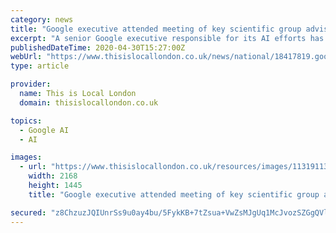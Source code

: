 ```yaml
---
category: news
title: "Google executive attended meeting of key scientific group advising Government"
excerpt: "A senior Google executive responsible for its AI efforts has taken part in the Government’s coronavirus scientific advisory group for emergencies (Sage), the tech giant has confirmed. Demis Hassabis is the co–founder of DeepMind,"
publishedDateTime: 2020-04-30T15:27:00Z
webUrl: "https://www.thisislocallondon.co.uk/news/national/18417819.google-executive-attended-meeting-key-scientific-group-advising-government/"
type: article

provider:
  name: This is Local London
  domain: thisislocallondon.co.uk

topics:
  - Google AI
  - AI

images:
  - url: "https://www.thisislocallondon.co.uk/resources/images/11319113/"
    width: 2168
    height: 1445
    title: "Google executive attended meeting of key scientific group advising Government"

secured: "z8ChzuzJQIUnrSs9u0ay4bu/5FykKB+7tZsua+VwZsMJgUq1McJvozSZGgQVlHs83VOKV+iQ9lZUpYPmFoPfjJzF78rc/zVFR1vZQN57hmg97KBKWcbTQwISPhtsd2HFnafkuYNC4AjjLF4Dn8YHP36tZEfLntRFKrN2WHVwRdRoUJf1/KZ00JNIsbK8zavCSP+xaMgxKKWs+OEm/XYuSFhocfsUPJ+2x56QkGqGI+6BTi7bO3zD4ifcUr5g9Fdj2sM/Le7sm6fqLNJm7PK+JvWbRY4P+yxW/1Wdvpxf+0243NbvEankNvtY4Se0Hvqw;GkQYsIaT6YewUX7rI2b2qg=="
---
```


